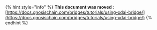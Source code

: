 

{% hint style="info" %}
**This document was moved**
: [https://docs.gnosischain.com/bridges/tutorials/using-xdai-bridge/](https://docs.gnosischain.com/bridges/tutorials/using-xdai-bridge/)
{% endhint %}